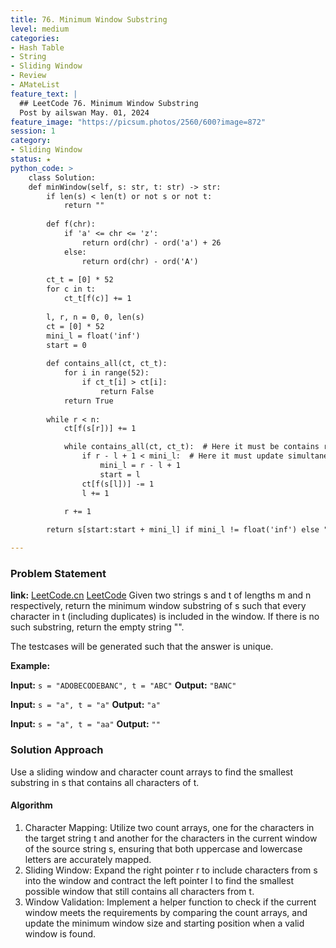 ```yaml
---
title: 76. Minimum Window Substring
level: medium
categories:
- Hash Table
- String
- Sliding Window
- Review
- AMateList
feature_text: |
  ## LeetCode 76. Minimum Window Substring
  Post by ailswan May. 01, 2024
feature_image: "https://picsum.photos/2560/600?image=872"
session: 1
category:
- Sliding Window
status: ★
python_code: >
    class Solution:
    def minWindow(self, s: str, t: str) -> str:
        if len(s) < len(t) or not s or not t:
            return ""
        
        def f(chr):
            if 'a' <= chr <= 'z':
                return ord(chr) - ord('a') + 26
            else:
                return ord(chr) - ord('A')
        
        ct_t = [0] * 52
        for c in t:
            ct_t[f(c)] += 1
        
        l, r, n = 0, 0, len(s)
        ct = [0] * 52
        mini_l = float('inf')
        start = 0
        
        def contains_all(ct, ct_t):
            for i in range(52):
                if ct_t[i] > ct[i]:
                    return False
            return True
        
        while r < n:
            ct[f(s[r])] += 1

            while contains_all(ct, ct_t):  # Here it must be contains rather than equals relationship
                if r - l + 1 < mini_l:  # Here it must update simultaneously
                    mini_l = r - l + 1
                    start = l
                ct[f(s[l])] -= 1
                l += 1

            r += 1
        
        return s[start:start + mini_l] if mini_l != float('inf') else ""

---
```


### Problem Statement
**link:**
[LeetCode.cn](https://leetcode.cn/problems/minimum-window-substring/)
[LeetCode](https://leetcode.com/minimum-window-substring/)
Given two strings s and t of lengths m and n respectively, return the minimum window 
substring
 of s such that every character in t (including duplicates) is included in the window. If there is no such substring, return the empty string "".

The testcases will be generated such that the answer is unique.

**Example:**

**Input:** `s = "ADOBECODEBANC", t = "ABC"`
**Output:** `"BANC"`

**Input:** `s = "a", t = "a"`
**Output:** `"a"`

**Input:** `s = "a", t = "aa"`
**Output:** `""`
 
### Solution Approach
Use a sliding window and character count arrays to find the smallest substring in s that contains all characters of t.

#### Algorithm
1. Character Mapping: Utilize two count arrays, one for the characters in the target string t and another for the characters in the current window of the source string s, ensuring that both uppercase and lowercase letters are accurately mapped.
2. Sliding Window: Expand the right pointer r to include characters from s into the window and contract the left pointer l to find the smallest possible window that still contains all characters from t.
3. Window Validation: Implement a helper function to check if the current window meets the requirements by comparing the count arrays, and update the minimum window size and starting position when a valid window is found.
